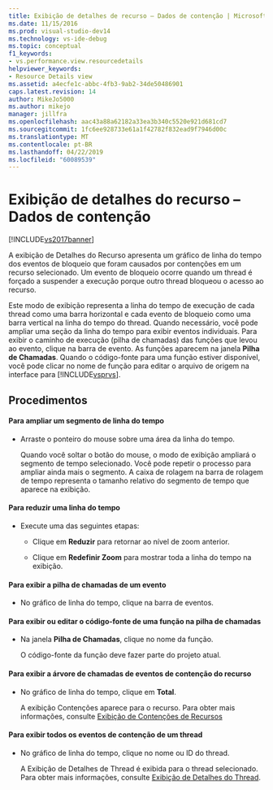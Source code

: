 ```yaml
---
title: Exibição de detalhes de recurso – Dados de contenção | Microsoft Docs
ms.date: 11/15/2016
ms.prod: visual-studio-dev14
ms.technology: vs-ide-debug
ms.topic: conceptual
f1_keywords:
- vs.performance.view.resourcedetails
helpviewer_keywords:
- Resource Details view
ms.assetid: a4ecfe1c-abbc-4fb3-9ab2-34de50486901
caps.latest.revision: 14
author: MikeJo5000
ms.author: mikejo
manager: jillfra
ms.openlocfilehash: aac43a88a62182a33ea3b340c5520e921d681cd7
ms.sourcegitcommit: 1fc6ee928733e61a1f42782f832ead9f7946d00c
ms.translationtype: MT
ms.contentlocale: pt-BR
ms.lasthandoff: 04/22/2019
ms.locfileid: "60089539"
---
```

# <a name="resource-details-view---contention-data"></a>Exibição de detalhes do recurso – Dados de contenção
[!INCLUDE[vs2017banner](../includes/vs2017banner.md)]

A exibição de Detalhes do Recurso apresenta um gráfico de linha do tempo dos eventos de bloqueio que foram causados por contenções em um recurso selecionado. Um evento de bloqueio ocorre quando um thread é forçado a suspender a execução porque outro thread bloqueou o acesso ao recurso.  
  
 Este modo de exibição representa a linha do tempo de execução de cada thread como uma barra horizontal e cada evento de bloqueio como uma barra vertical na linha do tempo do thread. Quando necessário, você pode ampliar uma seção da linha do tempo para exibir eventos individuais. Para exibir o caminho de execução (pilha de chamadas) das funções que levou ao evento, clique na barra de evento. As funções aparecem na janela **Pilha de Chamadas**. Quando o código-fonte para uma função estiver disponível, você pode clicar no nome de função para editar o arquivo de origem na interface para [!INCLUDE[vsprvs](../includes/vsprvs-md.md)].  
  
## <a name="procedures"></a>Procedimentos  
  
#### <a name="to-magnify-a-timeline-segment"></a>Para ampliar um segmento de linha do tempo  
  
- Arraste o ponteiro do mouse sobre uma área da linha do tempo.  
  
     Quando você soltar o botão do mouse, o modo de exibição ampliará o segmento de tempo selecionado. Você pode repetir o processo para ampliar ainda mais o segmento. A caixa de rolagem na barra de rolagem de tempo representa o tamanho relativo do segmento de tempo que aparece na exibição.  
  
#### <a name="to-zoom-out-on-a-timeline"></a>Para reduzir uma linha do tempo  
  
- Execute uma das seguintes etapas:  
  
    - Clique em **Reduzir** para retornar ao nível de zoom anterior.  
  
    - Clique em **Redefinir Zoom** para mostrar toda a linha do tempo na exibição.  
  
#### <a name="to-view-the-call-stack-of-an-event"></a>Para exibir a pilha de chamadas de um evento  
  
- No gráfico de linha do tempo, clique na barra de eventos.  
  
#### <a name="to-view-or-edit-the-source-code-of-a-function-in-the-call-stack"></a>Para exibir ou editar o código-fonte de uma função na pilha de chamadas  
  
- Na janela **Pilha de Chamadas**, clique no nome da função.  
  
  O código-fonte da função deve fazer parte do projeto atual.  
  
#### <a name="to-view-the-call-tree-of-contention-events-for-the-resource"></a>Para exibir a árvore de chamadas de eventos de contenção do recurso  
  
- No gráfico de linha do tempo, clique em **Total**.  
  
     A exibição Contenções aparece para o recurso. Para obter mais informações, consulte [Exibição de Contenções de Recursos](../profiling/resource-contentions-view-contention-data.md)  
  
#### <a name="to-view-all-the-contention-events-of-a-thread"></a>Para exibir todos os eventos de contenção de um thread  
  
- No gráfico de linha do tempo, clique no nome ou ID do thread.  
  
     A Exibição de Detalhes de Thread é exibida para o thread selecionado. Para obter mais informações, consulte [Exibição de Detalhes do Thread](../profiling/thread-details-view-contention-data.md).
